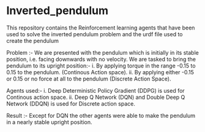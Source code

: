 # Inverted_pendulum

This repository contains the Reinforcement learning agents that have been used to solve the inverted pendulum problem and the urdf file used to create the pendulum

Problem :- 
We are presented with the pendulum which is initially in its stable position, i.e. facing downwards with no velocity.
We are tasked to bring the pendulum to its upright position:-
i. By applying torque in the range -0.15 to 0.15 to the pendulum. (Continous Action space).
ii. By applying either -0.15 or 0.15 or no force at all to the pendulum (Discrete Action Space).

Agents used:-
i. Deep Deterministic Policy Gradient (DDPG) is used for Continous action space.
ii. Deep Q Network (DQN) and Double Deep Q Network (DDQN) is used for Discrete action space.

Result :-
Except for DQN the other agents were able to make the pendulum in a nearly stable upright position.
